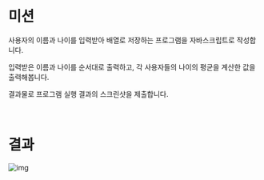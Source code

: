# 미션
사용자의 이름과 나이를 입력받아 배열로 저장하는 프로그램을 자바스크립트로 작성합니다.

입력받은 이름과 나이를 순서대로 출력하고, 각 사용자들의 나이의 평균을 계산한 값을 출력해봅니다.

결과물로 프로그램 실행 결과의 스크린샷을 제출합니다.

<br>

# 결과
![img](https://github.com/user-attachments/assets/800e5617-078d-445d-aa29-825ed12e997f)
